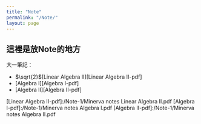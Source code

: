 ```yaml
---
title: "Note"
permalink: "/Note/"
layout: page
---
```


## 這裡是放Note的地方

大一筆記：

+  $\sqrt{2}$[Linear Algebra II][Linear Algebra II-pdf]
+  [Algebra I][Algebra I-pdf]
+  [Algebra II][Algebra II-pdf]



[Linear Algebra II-pdf]:/Note-1/Minerva notes Linear Algebra II.pdf
[Algebra I-pdf]:/Note-1/Minerva notes Algebra I.pdf
[Algebra II-pdf]:/Note-1/Minerva notes Algebra II.pdf
